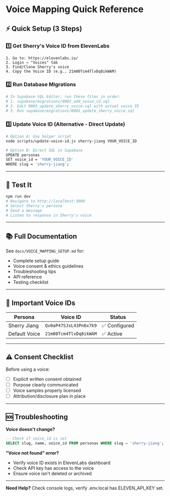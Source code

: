 # Voice Mapping Quick Reference

## ⚡ Quick Setup (3 Steps)

### 1️⃣ Get Sherry's Voice ID from ElevenLabs
```
1. Go to: https://elevenlabs.io/
2. Login → "Voices" tab
3. Find/Clone Sherry's voice
4. Copy the Voice ID (e.g., 21m00Tcm4TlvDq8ikWAM)
```

### 2️⃣ Run Database Migrations
```bash
# In Supabase SQL Editor, run these files in order:
# 1. supabase/migrations/0002_add_voice_id.sql
# 2. Edit 0003_update_sherry_voice.sql with actual voice ID
# 3. Run supabase/migrations/0003_update_sherry_voice.sql
```

### 3️⃣ Update Voice ID (Alternative - Direct Update)
```bash
# Option A: Use helper script
node scripts/update-voice-id.js sherry-jiang YOUR_VOICE_ID

# Option B: Direct SQL in Supabase
UPDATE personas 
SET voice_id = 'YOUR_VOICE_ID' 
WHERE slug = 'sherry-jiang';
```

---

## 🧪 Test It

```bash
npm run dev
# Navigate to http://localhost:3000
# Select Sherry's persona
# Send a message
# Listen to response in Sherry's voice
```

---

## 📚 Full Documentation

See `docs/VOICE_MAPPING_SETUP.md` for:
- Complete setup guide
- Voice consent & ethics guidelines
- Troubleshooting tips
- API reference
- Testing checklist

---

## 🔑 Important Voice IDs

| Persona | Voice ID | Status |
|---------|----------|--------|
| Sherry Jiang | `Qv0aP47SJsL43Pn6x7k9` | ✅ Configured |
| Default Voice | `21m00Tcm4TlvDq8ikWAM` | ✅ Active |

---

## ⚠️ Consent Checklist

Before using a voice:
- [ ] Explicit written consent obtained
- [ ] Purpose clearly communicated
- [ ] Voice samples properly licensed
- [ ] Attribution/disclosure plan in place

---

## 🆘 Troubleshooting

**Voice doesn't change?**
```sql
-- Check if voice_id is set
SELECT slug, name, voice_id FROM personas WHERE slug = 'sherry-jiang';
```

**"Voice not found" error?**
- Verify voice ID exists in ElevenLabs dashboard
- Check API key has access to the voice
- Ensure voice isn't deleted or archived

---

**Need Help?** Check console logs, verify .env.local has ELEVEN_API_KEY set.

